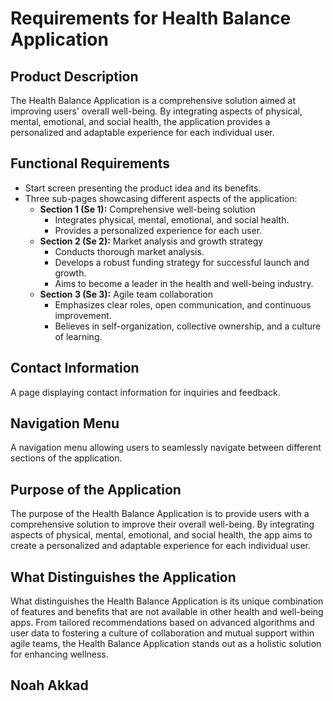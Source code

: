 # Requirements for Health Balance Application

## Product Description

The Health Balance Application is a comprehensive solution aimed at improving users' overall well-being. By integrating aspects of physical, mental, emotional, and social health, the application provides a personalized and adaptable experience for each individual user.

## Functional Requirements

- Start screen presenting the product idea and its benefits.
- Three sub-pages showcasing different aspects of the application:
  - **Section 1 (Se 1):** Comprehensive well-being solution
    - Integrates physical, mental, emotional, and social health.
    - Provides a personalized experience for each user.
  - **Section 2 (Se 2):** Market analysis and growth strategy
    - Conducts thorough market analysis.
    - Develops a robust funding strategy for successful launch and growth.
    - Aims to become a leader in the health and well-being industry.
  - **Section 3 (Se 3):** Agile team collaboration
    - Emphasizes clear roles, open communication, and continuous improvement.
    - Believes in self-organization, collective ownership, and a culture of learning.

## Contact Information

A page displaying contact information for inquiries and feedback.

## Navigation Menu

A navigation menu allowing users to seamlessly navigate between different sections of the application.

## Purpose of the Application

The purpose of the Health Balance Application is to provide users with a comprehensive solution to improve their overall well-being. By integrating aspects of physical, mental, emotional, and social health, the app aims to create a personalized and adaptable experience for each individual user.

## What Distinguishes the Application

What distinguishes the Health Balance Application is its unique combination of features and benefits that are not available in other health and well-being apps. From tailored recommendations based on advanced algorithms and user data to fostering a culture of collaboration and mutual support within agile teams, the Health Balance Application stands out as a holistic solution for enhancing wellness.

## Noah Akkad
